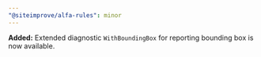 ```yaml
---
"@siteimprove/alfa-rules": minor
---
```


**Added:** Extended diagnostic `WithBoundingBox` for reporting bounding box is now available.
